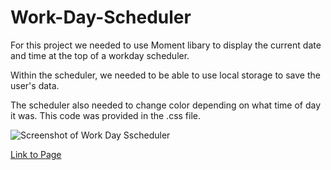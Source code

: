 # Work-Day-Scheduler

For this project we needed to use Moment libary to display the current date and time at the top of a workday scheduler.

Within the scheduler, we needed to be able to use local storage to save the user's data.

The scheduler also needed to change color depending on what time of day it was. This code was provided in the .css file.

![Screenshot of Work Day Sscheduler](http://raw.github.com/KuyaJasper/Password-Generator/master/assets/Screenshot.png "Screen Shot of Work Day Scheduler")

[Link to Page]( https://kuyajasper.github.io/Work-Day-Scheduler/)

